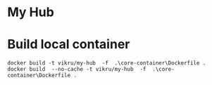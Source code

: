 # **My Hub**


# Build local container
```
docker build -t vikru/my-hub  -f  .\core-container\Dockerfile .
docker build  --no-cache -t vikru/my-hub  -f  .\core-container\Dockerfile .
```